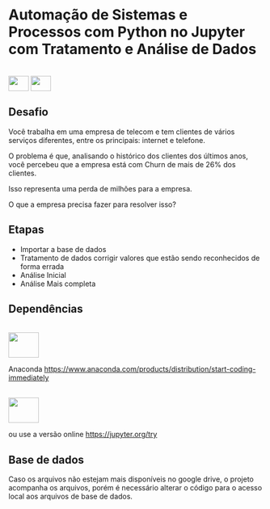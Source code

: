 # Automação de Sistemas e Processos com Python no Jupyter com Tratamento e Análise de Dados

<div style="display: online_block"><br>
	<img align= "center" height="30" width="40" src="https://cdn.jsdelivr.net/gh/devicons/devicon/icons/python/python-original.svg">
	<img align= "center" height="30" width="40" src="https://cdn.jsdelivr.net/gh/devicons/devicon/icons/jupyter/jupyter-original-wordmark.svg">	
</div>

## Desafio
Você trabalha em uma empresa de telecom e tem clientes de vários serviços diferentes, entre os principais: internet e telefone.

O problema é que, analisando o histórico dos clientes dos últimos anos, você percebeu que a empresa está com Churn de mais de 26% dos clientes.

Isso representa uma perda de milhões para a empresa.

O que a empresa precisa fazer para resolver isso?


<h2>Etapas</h2>

- Importar a base de dados
- Tratamento de dados corrigir valores que estão sendo reconhecidos de forma errada
- Análise Inicial
- Análise Mais completa


<h2>Dependências</h2>
<div style="display: online_block"><br>
	<img align= "center" height="50" width="60" src="https://cdn.jsdelivr.net/gh/devicons/devicon/icons/anaconda/anaconda-original-wordmark.svg">	
</div>
	
Anaconda 
https://www.anaconda.com/products/distribution/start-coding-immediately

<div style="display: online_block"><br>
	<img align= "center" height="50" width="60" src="https://miro.medium.com/max/640/1*CMvcTaLSAD5A-WHCtnIFwA.png">	
</div>

ou use a versão online https://jupyter.org/try

<h2>Base de dados</h2>

Caso os arquivos não estejam mais disponíveis no google drive, o projeto acompanha os arquivos, porém é necessário alterar o código para o acesso local aos arquivos de base de dados.
